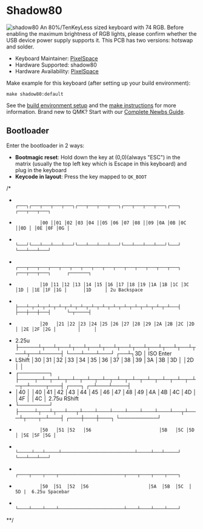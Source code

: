 # Shadow80

![shadow80](https://imgur.com/XLjjdMzh.jpg)
An 80%/TenKeyLess sized keyboard with 74 RGB.
Before enabling the maximum brightness of RGB lights, please confirm whether the USB device power supply supports it.
This PCB has two versions: hotswap and solder.

* Keyboard Maintainer: [PixelSpace](https://github.com/PixelSpaceStudio)
* Hardware Supported: shadow80
* Hardware Availability: [PixelSpace](https://github.com/PixelSpaceStudio)

Make example for this keyboard (after setting up your build environment):

    make shadow80:default

See the [build environment setup](https://docs.qmk.fm/#/getting_started_build_tools) and the [make instructions](https://docs.qmk.fm/#/getting_started_make_guide) for more information. Brand new to QMK? Start with our [Complete Newbs Guide](https://docs.qmk.fm/#/newbs).

## Bootloader

Enter the bootloader in 2 ways:

- **Bootmagic reset**: Hold down the key at (0,0)(always "ESC") in the matrix (usually the top left key which is Escape in this keyboard) and plug in the keyboard
- **Keycode in layout**: Press the key mapped to `QK_BOOT` 


/*
 *              ┌───┐┌───┬───┬───┬───┐┌───┬───┬───┬───┐┌───┬───┬───┬───┐┌───┐ ┌───┬───┬───┐
 *              │00 ││01 │02 │03 │04 ││05 │06 │07 │08 ││09 │0A │0B │0C ││0D │ │0E │0F │0G │
 *              └───┘└───┴───┴───┴───┘└───┴───┴───┴───┘└───┴───┴───┴───┘└───┘ └───┴───┴───┘
 *              ┌───┬───┬───┬───┬───┬───┬───┬───┬───┬───┬───┬───┬───┬───┬───┐ ┌───┬───┬───┐      ┌───────┐
 *              │10 │11 │12 │13 │14 │15 │16 │17 │18 │19 │1A │1B │1C │3C │1D │ │1E │1F │1G │      │1D     │ 2u Backspace
 *              ├───┴─┬─┴─┬─┴─┬─┴─┬─┴─┬─┴─┬─┴─┬─┴─┬─┴─┬─┴─┬─┴─┬─┴─┬─┴─┬─┴───┤ ├───┼───┼───┤      └─┬─────┤
 *              │20   │21 │22 │23 │24 │25 │26 │27 │28 │29 │2A │2B │2C │2D   │ │2E │2F │2G │        │     │
 *  2.25u       ├─────┴┬──┴┬──┴┬──┴┬──┴┬──┴┬──┴┬──┴┬──┴┬──┴┬──┴┬──┴┬──┴─────┤ └───┴───┴───┘     ┌──┴┐3D  │ ISO Enter
 *  LShift      │30    │31 │32 │33 │34 │35 │36 │37 │38 │39 │3A │3B │3D      │                   │2D │    │
 * ┌────────┐   ├────┬─┴─┬─┴─┬─┴─┬─┴─┬─┴─┬─┴─┬─┴─┬─┴─┬─┴─┬─┴─┬─┴─┬─┴────┬───┤     ┌───┐       ┌─┴───┴────┤
 * │40      │   │40  │41 │42 │43 │44 │45 │46 │47 │48 │49 │4A │4B │4C    │4D │     │4F │       │4C        │ 2.75u RShift
 * └────────┘   ├────┴┬──┴┬──┴──┬┴───┴───┴───┴───┴───┴───┴──┬┴───┴┬───┬─┴───┤ ┌───┼───┼───┐   └──────────┘
 *              │50   │51 │52   │56                         │5B   │5C │5D   │ │5E │5F │5G │
 *              └─────┴───┴─────┴───────────────────────────┴─────┴───┴─────┘ └───┴───┴───┘
 *              ┌────┬────┬────┬────────────────────────┬────┬────┬────┬────┐ 
 *              │50  │51  │52  │56                      │5A  │5B  │5C  │ 5D |  6.25u Spacebar
 *              └────┴────┴────┴────────────────────────┴────┴────┴────┴────┘
 **/
